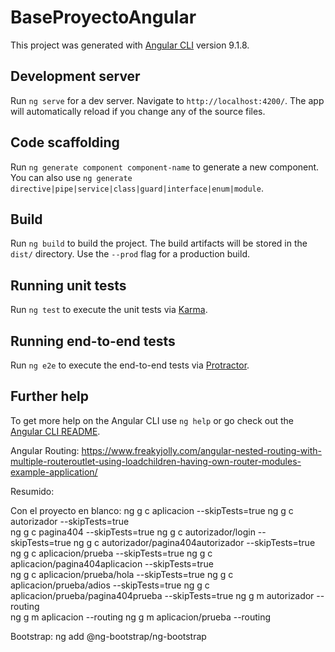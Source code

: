 # BaseProyectoAngular

This project was generated with [Angular CLI](https://github.com/angular/angular-cli) version 9.1.8.

## Development server

Run `ng serve` for a dev server. Navigate to `http://localhost:4200/`. The app will automatically reload if you change any of the source files.

## Code scaffolding

Run `ng generate component component-name` to generate a new component. You can also use `ng generate directive|pipe|service|class|guard|interface|enum|module`.

## Build

Run `ng build` to build the project. The build artifacts will be stored in the `dist/` directory. Use the `--prod` flag for a production build.

## Running unit tests

Run `ng test` to execute the unit tests via [Karma](https://karma-runner.github.io).

## Running end-to-end tests

Run `ng e2e` to execute the end-to-end tests via [Protractor](http://www.protractortest.org/).

## Further help

To get more help on the Angular CLI use `ng help` or go check out the [Angular CLI README](https://github.com/angular/angular-cli/blob/master/README.md).


Angular Routing:
https://www.freakyjolly.com/angular-nested-routing-with-multiple-routeroutlet-using-loadchildren-having-own-router-modules-example-application/

Resumido:

Con el proyecto en blanco:
    ng g c aplicacion --skipTests=true
    ng g c autorizador --skipTests=true  
    ng g c pagina404 --skipTests=true
    ng g c autorizador/login --skipTests=true
    ng g c autorizador/pagina404autorizador --skipTests=true
    ng g c aplicacion/prueba --skipTests=true
    ng g c aplicacion/pagina404aplicacion --skipTests=true  
    ng g c aplicacion/prueba/hola --skipTests=true
    ng g c aplicacion/prueba/adios --skipTests=true
    ng g c aplicacion/prueba/pagina404prueba --skipTests=true
    ng g m autorizador --routing   
    ng g m aplicacion --routing 
    ng g m aplicacion/prueba --routing
   
   
Bootstrap:
    ng add @ng-bootstrap/ng-bootstrap